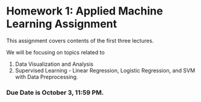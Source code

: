# Homework 1: Applied Machine Learning Assignment

This assignment covers contents of the first three lectures.

We will be focusing on topics related to
1. Data Visualization and Analysis
2. Supervised Learning - Linear Regression, Logistic Regression, and SVM with Data Preprocessing.

### **Due Date is October 3, 11:59 PM.** 
